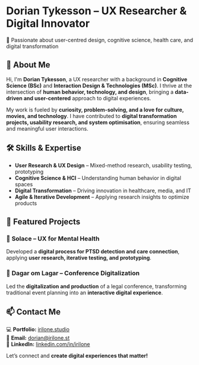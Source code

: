 # Dorian Tykesson – UX Researcher & Digital Innovator  
🚀 Passionate about user-centred design, cognitive science, health care, and digital transformation  

## 👋 About Me  
Hi, I'm **Dorian Tykesson**, a UX researcher with a background in **Cognitive Science (BSc)** and **Interaction Design & Technologies (MSc)**. I thrive at the intersection of **human behavior, technology, and design**, bringing a **data-driven and user-centered** approach to digital experiences.  

My work is fueled by **curiosity, problem-solving, and a love for culture, movies, and technology**. I have contributed to **digital transformation projects, usability research, and system optimisation**, ensuring seamless and meaningful user interactions.  

## 🛠️ Skills & Expertise  
- **User Research & UX Design** – Mixed-method research, usability testing, prototyping  
- **Cognitive Science & HCI** – Understanding human behavior in digital spaces  
- **Digital Transformation** – Driving innovation in healthcare, media, and IT  
- **Agile & Iterative Development** – Applying research insights to optimize products  

## 🎯 Featured Projects  
### 🔹 **Solace – UX for Mental Health**  
Developed a **digital process for PTSD detection and care connection**, applying **user research, iterative testing, and prototyping**.  

### 🔹 **Dagar om Lagar – Conference Digitalization**  
Led the **digitalization and production** of a legal conference, transforming traditional event planning into an **interactive digital experience**.  

## 📫 Contact Me  
💻 **Portfolio:** [irilone.studio](https://irilone.studio)  
📧 **Email:** [dorian@irilone.st](mailto:dorian@irilone.st)  
💼 **LinkedIn:** [linkedin.com/in/irilone](https://www.linkedin.com/in/irilone)  

Let’s connect and **create digital experiences that matter!**
